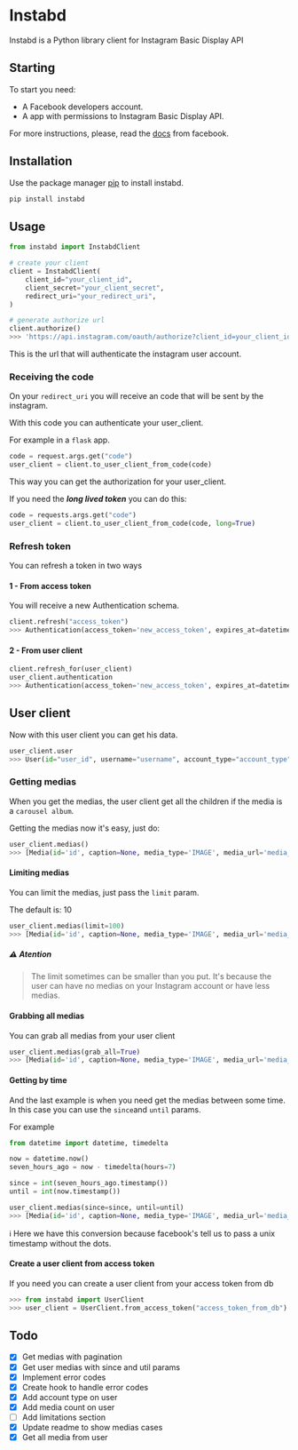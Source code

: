 # Instabd

Instabd is a Python library client for Instagram Basic Display API

## Starting

To start you need:

- A Facebook developers account.
- A app with permissions to Instagram Basic Display API.

For more instructions, please, read the [docs](https://developers.facebook.com/docs/instagram-basic-display-api/) from facebook.

## Installation

Use the package manager [pip](https://pip.pypa.io/en/stable/) to install instabd.

```bash
pip install instabd
```

## Usage

```python
from instabd import InstabdClient

# create your client
client = InstabdClient(
    client_id="your_client_id",
    client_secret="your_client_secret",
    redirect_uri="your_redirect_uri",
)

# generate authorize url
client.authorize()
>>> 'https://api.instagram.com/oauth/authorize?client_id=your_client_id&redirect_uri=your_redirect_uri&scope=user_profile,user_media&response_type=code'
```

This is the url that will authenticate the instagram user account.

### Receiving the code

On your `redirect_uri` you will receive an code that will be sent by the instagram.

With this code you can authenticate your user_client.

For example in a `flask` app.

```python
code = request.args.get("code")
user_client = client.to_user_client_from_code(code)
```

This way you can get the authorization for your user_client.

If you need the **_long lived token_** you can do this:

```python
code = requests.args.get("code")
user_client = client.to_user_client_from_code(code, long=True)
```

### Refresh token

You can refresh a token in two ways

#### 1 - From access token

You will receive a new Authentication schema.

```python
client.refresh("access_token")
>>> Authentication(access_token='new_access_token', expires_at=datetime.datetime(2022, 4, 26, 11, 27, 0, 221694))
```

#### 2 - From user client

```python
client.refresh_for(user_client)
user_client.authentication
>>> Authentication(access_token='new_access_token', expires_at=datetime.datetime(2022, 4, 26, 11, 27, 0, 188948))
```

## User client

Now with this user client you can get his data.

```python
user_client.user
>>> User(id="user_id", username="username", account_type="account_type", media_count=10)
```

### Getting medias

When you get the medias, the user client get all the children if the media is a `carousel album`.

Getting the medias now it's easy, just do:

```python
user_client.medias()
>>> [Media(id='id', caption=None, media_type='IMAGE', media_url='media_url', permalink='permalink', thumbnail_url=None, timestamp='2022-02-03T13:26:29+0000', username='username', children=[])]
```

#### Limiting medias

You can limit the medias, just pass the `limit` param.

The default is: 10

```python
user_client.medias(limit=100)
>>> [Media(id='id', caption=None, media_type='IMAGE', media_url='media_url', permalink='permalink', thumbnail_url=None, timestamp='2022-02-03T13:26:29+0000', username='username', children=[])]
```

##### :warning: Atention

> The limit sometimes can be smaller than you put.
> It's because the user can have no medias on your Instagram account or have less medias.

#### Grabbing all medias

You can grab all medias from your user client

```python
user_client.medias(grab_all=True)
>>> [Media(id='id', caption=None, media_type='IMAGE', media_url='media_url', permalink='permalink', thumbnail_url=None, timestamp='2022-02-03T13:26:29+0000', username='username', children=[])]
```

#### Getting by time

And the last example is when you need get the medias between some time.
In this case you can use the `since`and `until` params.

For example

```python
from datetime import datetime, timedelta

now = datetime.now()
seven_hours_ago = now - timedelta(hours=7)

since = int(seven_hours_ago.timestamp())
until = int(now.timestamp())

user_client.medias(since=since, until=until)
>>> [Media(id='id', caption=None, media_type='IMAGE', media_url='media_url', permalink='permalink', thumbnail_url=None, timestamp='2022-02-03T13:26:29+0000', username='username', children=[])]
```

:information_source: Here we have this conversion because facebook's tell us to pass a unix timestamp without the dots.

#### Create a user client from access token

If you need you can create a user client from your access token from db

```python
>>> from instabd import UserClient
>>> user_client = UserClient.from_access_token("access_token_from_db")
```

## Todo

- [x] Get medias with pagination
- [x] Get user medias with since and util params
- [x] Implement error codes
- [x] Create hook to handle error codes
- [x] Add account type on user
- [x] Add media count on user
- [ ] Add limitations section
- [x] Update readme to show medias cases
- [x] Get all media from user
